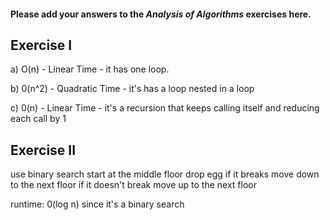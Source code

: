 #### Please add your answers to the ***Analysis of  Algorithms*** exercises here.

## Exercise I

a)  O(n) - Linear Time - it has one loop.


b) 0(n^2) - Quadratic Time - it's has a loop nested in a loop




c) 0(n) - Linear Time - it's a recursion that keeps calling itself and reducing each call by 1

## Exercise II

use binary search start at the middle floor drop egg if it breaks move down to the next floor if it doesn't break move up to the next floor 

runtime: 0(log n) since it's a binary search
